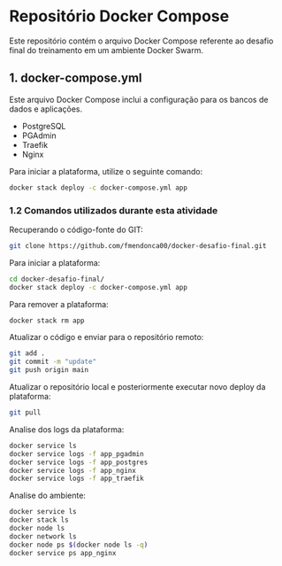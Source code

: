 # Repositório Docker Compose

Este repositório contém o arquivo Docker Compose referente ao desafio final do treinamento em um ambiente Docker Swarm.

## 1. docker-compose.yml

Este arquivo Docker Compose inclui a configuração para os bancos de dados e aplicações.

- PostgreSQL
- PGAdmin
- Traefik
- Nginx

Para iniciar a plataforma, utilize o seguinte comando:

```bash
docker stack deploy -c docker-compose.yml app
```

### 1.2 Comandos utilizados durante esta atividade

Recuperando o código-fonte do GIT:

```bash
git clone https://github.com/fmendonca00/docker-desafio-final.git
```

Para iniciar a plataforma:

```bash
cd docker-desafio-final/
docker stack deploy -c docker-compose.yml app
```

Para remover a plataforma:

```bash
docker stack rm app
```

Atualizar o código e enviar para o repositório remoto:

```bash
git add .
git commit -m "update"
git push origin main
```

Atualizar o repositório local e posteriormente executar novo deploy da plataforma:

```bash
git pull
```

Analise dos logs da plataforma:

```bash
docker service ls
docker service logs -f app_pgadmin
docker service logs -f app_postgres
docker service logs -f app_nginx
docker service logs -f app_traefik
```

Analise do ambiente:

```bash
docker service ls
docker stack ls
docker node ls
docker network ls
docker node ps $(docker node ls -q)
docker service ps app_nginx
```
